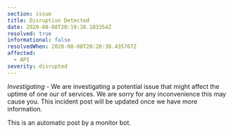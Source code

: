 ```yaml
---
section: issue
title: Disruption Detected
date: 2020-08-08T20:19:38.103354Z
resolved: true
informational: false
resolvedWhen: 2020-08-08T20:20:38.435767Z
affected:
  - API
severity: disrupted
---
```

*Investigating* - We are investigating a potential issue that might affect the uptime of one our of services. We are sorry for any inconvenience this may cause you. This incident post will be updated once we have more information.

This is an automatic post by a monitor bot.
        